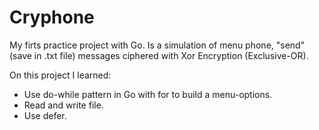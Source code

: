 # Cryphone

My firts practice project with Go. Is a simulation of menu phone, "send" (save in .txt file) messages ciphered with Xor Encryption (Exclusive-OR). 

On this project I learned:

- Use do-while pattern in Go with for to build a menu-options.
- Read and write file.
- Use defer.
